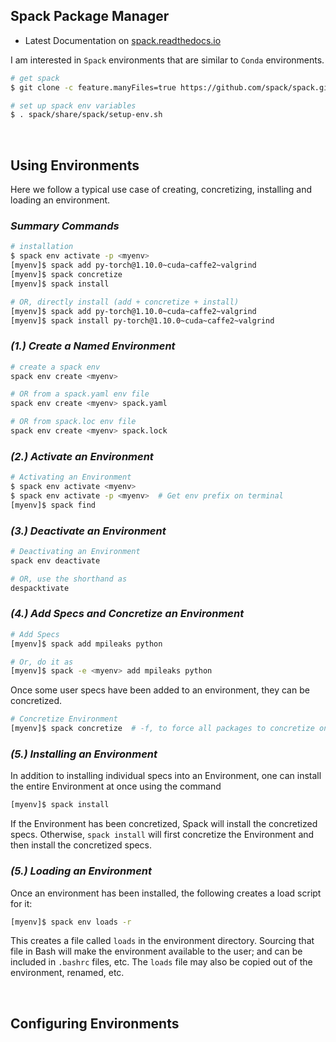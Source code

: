 
## Spack Package Manager

- Latest Documentation on [spack.readthedocs.io](https://spack.readthedocs.io/en/latest/index.html)

I am interested in `Spack` environments that are similar to `Conda` environments.

```bash
# get spack
$ git clone -c feature.manyFiles=true https://github.com/spack/spack.git

# set up spack env variables
$ . spack/share/spack/setup-env.sh
```

&nbsp;

## Using Environments
Here we follow a typical use case of creating, concretizing, installing and loading an environment.


### _Summary Commands_

```bash
# installation
$ spack env activate -p <myenv>
[myenv]$ spack add py-torch@1.10.0~cuda~caffe2~valgrind
[myenv]$ spack concretize
[myenv]$ spack install

# OR, directly install (add + concretize + install)
[myenv]$ spack add py-torch@1.10.0~cuda~caffe2~valgrind
[myenv]$ spack install py-torch@1.10.0~cuda~caffe2~valgrind
```

### _(1.) Create a Named Environment_

```bash
# create a spack env
spack env create <myenv>
```

```bash
# OR from a spack.yaml env file
spack env create <myenv> spack.yaml

# OR from spack.loc env file
spack env create <myenv> spack.lock
```

### _(2.) Activate an Environment_
```bash
# Activating an Environment
$ spack env activate <myenv>
$ spack env activate -p <myenv>  # Get env prefix on terminal
[myenv]$ spack find
```

### _(3.) Deactivate an Environment_
```bash
# Deactivating an Environment
spack env deactivate              

# OR, use the shorthand as
despacktivate
```

### _(4.) Add Specs and Concretize an Environment_

```bash
# Add Specs
[myenv]$ spack add mpileaks python

# Or, do it as 
[myenv]$ spack -e <myenv> add mpileaks python
```

Once some user specs have been added to an environment, they can be concretized.

```bash
# Concretize Environment
[myenv]$ spack concretize  # -f, to force all packages to concretize once again.
```

### _(5.) Installing an Environment_

In addition to installing individual specs into an Environment, one can install the entire Environment at once using the command

```bash
[myenv]$ spack install
```

If the Environment has been concretized, Spack will install the concretized specs. Otherwise, `spack install` will first concretize the Environment and then install the concretized specs.

### _(5.) Loading an Environment_

Once an environment has been installed, the following creates a load script for it:

```bash
[myenv]$ spack env loads -r
```

This creates a file called `loads` in the environment directory. Sourcing that file in Bash will make the environment available to the user; and can be included in `.bashrc` files, etc. The `loads` file may also be copied out of the environment, renamed, etc.

&nbsp;

## Configuring Environments